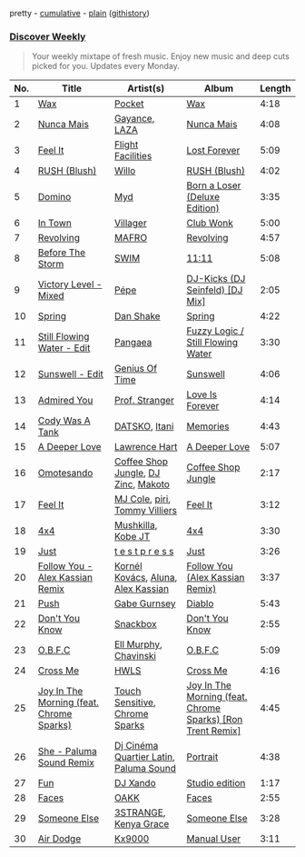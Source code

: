 pretty - [cumulative](/playlists/cumulative/Discover%20Weekly.md) - [plain](/playlists/plain/37i9dQZEVXcERLiUqU2pJX) ([githistory](https://github.githistory.xyz/vitokorn/spotify-playlist-archive/blob/master/playlists/plain/37i9dQZEVXcERLiUqU2pJX))

### [Discover Weekly](https://open.spotify.com/playlist/37i9dQZEVXcERLiUqU2pJX)

> Your weekly mixtape of fresh music. Enjoy new music and deep cuts picked for you. Updates every Monday.

| No. | Title | Artist(s) | Album | Length |
|---|---|---|---|---|
| 1 | [Wax](https://open.spotify.com/track/180haH4wvnFeoccfbPCY8w) | [Pocket](https://open.spotify.com/artist/2VizsdU66dsMBEg8h4Vkzo) | [Wax](https://open.spotify.com/album/2b1onoouCLKHNpESqAUGFW) | 4:18 |
| 2 | [Nunca Mais](https://open.spotify.com/track/7aB7N3XsgHhkAb9sULXsdn) | [Gayance](https://open.spotify.com/artist/6HkmFbqw9k63LmmlBlCQic), [LAZA](https://open.spotify.com/artist/6pdDxUY3ffYATztOUou9lq) | [Nunca Mais](https://open.spotify.com/album/7D3xxINz3rlq2of2T5AVb0) | 4:08 |
| 3 | [Feel It](https://open.spotify.com/track/3oC4kMYJz7vT636VF5toaf) | [Flight Facilities](https://open.spotify.com/artist/1lc8mnyGrCLtPhCoWjRxjM) | [Lost Forever](https://open.spotify.com/album/3mWgnvpoITMqGCYOILih2I) | 5:09 |
| 4 | [RUSH (Blush)](https://open.spotify.com/track/6pjI3CKUkIGbvSgo7TuRuu) | [Willo](https://open.spotify.com/artist/7ssD6eT1Te3ugcd1noTNLA) | [RUSH (Blush)](https://open.spotify.com/album/3Mb7Mtq5mzfrHsfL8EloXp) | 4:02 |
| 5 | [Domino](https://open.spotify.com/track/7FygNK8pj4IMmrKQq7ImLI) | [Myd](https://open.spotify.com/artist/3QFiymmbJlVBPpnrOatEAk) | [Born a Loser (Deluxe Edition)](https://open.spotify.com/album/1IbTYBq7imKlDRQCYhuReB) | 3:35 |
| 6 | [In Town](https://open.spotify.com/track/6DLplpcpfd3E9rB3kYRSu4) | [Villager](https://open.spotify.com/artist/5NhirHwHO8nu6MrwjBizh7) | [Club Wonk](https://open.spotify.com/album/03NGirNzqE1ZwKPhCdPAAz) | 5:00 |
| 7 | [Revolving](https://open.spotify.com/track/2NmFvSMwXVq96rjluHhPyR) | [MAFRO](https://open.spotify.com/artist/2Y9v3pyVuYM0o8bSLAUUZm) | [Revolving](https://open.spotify.com/album/5e2NRFbu2mYDhCPfBbVhGF) | 4:57 |
| 8 | [Before The Storm](https://open.spotify.com/track/6fLnDbhsPQhdMrjiC033Vs) | [SWIM](https://open.spotify.com/artist/1OxXLWb0AXEgOfTUzlDg3V) | [11:11](https://open.spotify.com/album/5B9sSoX03fSWm4kqIVQVLT) | 5:08 |
| 9 | [Victory Level - Mixed](https://open.spotify.com/track/1Vupje23pr42fv2MXCfZgv) | [Pépe](https://open.spotify.com/artist/07AMonlLsjj4dHFU2pRjdZ) | [DJ-Kicks (DJ Seinfeld) [DJ Mix]](https://open.spotify.com/album/7qgyzRIP10SHfnPGlEL47M) | 2:05 |
| 10 | [Spring](https://open.spotify.com/track/1yD1YZMizn5MnINHhN4Hwr) | [Dan Shake](https://open.spotify.com/artist/7wxLYZxFPf1HWPIaGesxAg) | [Spring](https://open.spotify.com/album/0xHQKa8pDmELqR2fOd3y31) | 4:22 |
| 11 | [Still Flowing Water - Edit](https://open.spotify.com/track/6rSIyjJakGuPx7DL1GoMan) | [Pangaea](https://open.spotify.com/artist/08Z0yhWGksNk3wceqlCeGE) | [Fuzzy Logic / Still Flowing Water](https://open.spotify.com/album/5aP5JuYG4xOpdRU7MTOloL) | 3:30 |
| 12 | [Sunswell - Edit](https://open.spotify.com/track/7haJQWBFmPuEw6CUAkzmYb) | [Genius Of Time](https://open.spotify.com/artist/1PyOgBv0gb5p75Y6iS6uM2) | [Sunswell](https://open.spotify.com/album/3wKwwkpj1E6uBuoIv7pE0m) | 4:06 |
| 13 | [Admired You](https://open.spotify.com/track/5e9rfY1i3XQbPj3pFjD0bv) | [Prof. Stranger](https://open.spotify.com/artist/10oCYNVAWe1XK0Ui8sgzgp) | [Love Is Forever](https://open.spotify.com/album/6lJWZBuKCSt4ZOY7Gw4LmD) | 4:14 |
| 14 | [Cody Was A Tank](https://open.spotify.com/track/3P098KqQxikO78YcuaLrFp) | [DATSKO](https://open.spotify.com/artist/2b1Yc522In2BV3Q1fj2JzY), [Itani](https://open.spotify.com/artist/1eU0AWpglijR98C1kYV8Hk) | [Memories](https://open.spotify.com/album/5Xtygsp2hAC1yt9mdnNGSM) | 4:43 |
| 15 | [A Deeper Love](https://open.spotify.com/track/5lgNnUZifJJyZlxNoip0aO) | [Lawrence Hart](https://open.spotify.com/artist/2pQj31A8LgfwBTGmhHdRXa) | [A Deeper Love](https://open.spotify.com/album/6HXfMWROKar8mUxgNCIM7W) | 5:07 |
| 16 | [Omotesando](https://open.spotify.com/track/2fdjyMWenP272ywUAfTxPu) | [Coffee Shop Jungle](https://open.spotify.com/artist/58S1DXVCgmfu5kf5seAuVM), [DJ Zinc](https://open.spotify.com/artist/1cwlYsgHBYvLzT4C24AliQ), [Makoto](https://open.spotify.com/artist/4CBavfYzjrTvV7xCIq6WQu) | [Coffee Shop Jungle](https://open.spotify.com/album/1Cx4f1qMQu1TWq7vZLwVrR) | 2:17 |
| 17 | [Feel It](https://open.spotify.com/track/00B3cITDbSBY9GeKZvxw9M) | [MJ Cole](https://open.spotify.com/artist/49GY4uPAwdlk5lSGtfKWYl), [piri](https://open.spotify.com/artist/4DpmPt7gfAAq7WEx0E1X8s), [Tommy Villiers](https://open.spotify.com/artist/4M4KGWKy7pSQ5HaJNCutBN) | [Feel It](https://open.spotify.com/album/5ozui0519aka32Jj8vFp8D) | 3:12 |
| 18 | [4x4](https://open.spotify.com/track/3vA3jHUKv9rsGduLndWGXI) | [Mushkilla](https://open.spotify.com/artist/5tgqiVnzusJiWXqN0ZZIbU), [Kobe JT](https://open.spotify.com/artist/7zSIjEgXEWnlXStU59iRwZ) | [4x4](https://open.spotify.com/album/39YK7DVU09M5h7WehQvAVK) | 3:30 |
| 19 | [Just](https://open.spotify.com/track/78R08ivOnIY8bOCnqgfNe7) | [t e s t p r e s s](https://open.spotify.com/artist/4udW3rcRXEmwm706eR5h8u) | [Just](https://open.spotify.com/album/6QMxnzSPZovKEtt2UKHxC4) | 3:26 |
| 20 | [Follow You - Alex Kassian Remix](https://open.spotify.com/track/3NxmZztbqlzouGjSOpofJ2) | [Kornél Kovács](https://open.spotify.com/artist/0Ij7th9uWcDVYNAIOn5W22), [Aluna](https://open.spotify.com/artist/5ITI6SEoUZMIXXkzCfr4oE), [Alex Kassian](https://open.spotify.com/artist/3YcfGOBLEsPKVZj5Ecu0QY) | [Follow You (Alex Kassian Remix)](https://open.spotify.com/album/658LDCwScmW8NcsordntZ6) | 3:37 |
| 21 | [Push](https://open.spotify.com/track/6s1lYuklT8yg6TfLWHoTn4) | [Gabe Gurnsey](https://open.spotify.com/artist/1tZeQ8pR2cJc1nFtaFeCdu) | [Diablo](https://open.spotify.com/album/5zsavWOiGO45Pp4YjDJgdZ) | 5:43 |
| 22 | [Don't You Know](https://open.spotify.com/track/3wcgQtIGQ4QTTI3VLpmKzN) | [Snackbox](https://open.spotify.com/artist/03NvCV8Gy0VLvUcIA8T0cJ) | [Don't You Know](https://open.spotify.com/album/45nc2W02MspKjeAIGwIvz8) | 2:55 |
| 23 | [O.B.F.C](https://open.spotify.com/track/17WzgCnnwYH9pLPqTWgTVG) | [Ell Murphy](https://open.spotify.com/artist/4r0F1gbqeQsaPg5d2nm5EJ), [Chavinski](https://open.spotify.com/artist/3mseX8MtEfinn5DphRKgk9) | [O.B.F.C](https://open.spotify.com/album/2RSbmlibPREAw7McGulsAl) | 5:09 |
| 24 | [Cross Me](https://open.spotify.com/track/6OXTbzpfIyd3e8wDB1QQnD) | [HWLS](https://open.spotify.com/artist/4ODo634wVqDxqgVSlXE2LO) | [Cross Me](https://open.spotify.com/album/6zVp3A8lkZjrDOAxExLdMi) | 4:16 |
| 25 | [Joy In The Morning (feat. Chrome Sparks)](https://open.spotify.com/track/47jWAA7p8YDkMAWYRSVNJY) | [Touch Sensitive](https://open.spotify.com/artist/2OC53Inn0G9QwWM7CM0G5Z), [Chrome Sparks](https://open.spotify.com/artist/2pTCZ9C1fXdaVlv6d5EIXM) | [Joy In The Morning (feat. Chrome Sparks) [Ron Trent Remix]](https://open.spotify.com/album/3Xd6ML05Smj6q4bFwuCSgP) | 4:45 |
| 26 | [She - Paluma Sound Remix](https://open.spotify.com/track/0Gbgvy0HKspBkF71qvi2eO) | [Dj Cinéma Quartier Latin](https://open.spotify.com/artist/3nI698C0lc7EpVCIDShUgD), [Paluma Sound](https://open.spotify.com/artist/0qElctNyinYSyiv6KKhgze) | [Portrait](https://open.spotify.com/album/0JqZctOFhIgd0BnQ2RseAy) | 4:38 |
| 27 | [Fun](https://open.spotify.com/track/2yIgUNjVtQRuEOj8QwovhA) | [DJ Xando](https://open.spotify.com/artist/5eVDprg3r4W9XWXDf15InR) | [Studio edition](https://open.spotify.com/album/3AmZH7Cqg35uzs8uRNhe4E) | 1:17 |
| 28 | [Faces](https://open.spotify.com/track/5lmnjhkqOwTL9kNHV7JnJH) | [OAKK](https://open.spotify.com/artist/5Fxhpw4yw2CH0k6q3b4q0y) | [Faces](https://open.spotify.com/album/6FOblB7E7EZXNq25HB5o0S) | 2:55 |
| 29 | [Someone Else](https://open.spotify.com/track/58razoPhWk5Yuvauz7BaeR) | [3STRANGE](https://open.spotify.com/artist/4H9nlRIz8akpjJurwlFf6i), [Kenya Grace](https://open.spotify.com/artist/7uMDnSZyUYNBPLhPMNuaM2) | [Someone Else](https://open.spotify.com/album/6nng2dwud3xdidMbE29k5X) | 3:28 |
| 30 | [Air Dodge](https://open.spotify.com/track/1zIDWO9DEXwWfvXAXm64wb) | [Kx9000](https://open.spotify.com/artist/3HVmCZTPQmaMi5GH0mPj4J) | [Manual User](https://open.spotify.com/album/38glx2YIeAlBde6vx4XJtk) | 3:11 |